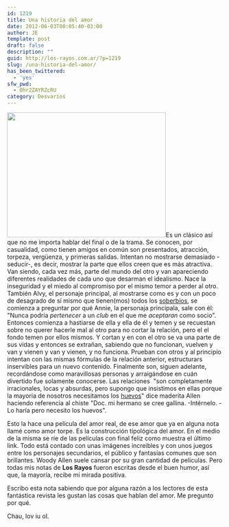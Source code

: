 ```yaml
---
id: 1219
title: Una historia del amor
date: 2012-06-03T00:05:40-03:00
author: JE
template: post
draft: false
description: ""
guid: http://los-rayos.com.ar/?p=1219
slug: /una-historia-del-amor/
has_been_twittered:
  - 'yes'
sfw_pwd:
  - Ohr2ZAYRZcRU
category: Desvaríos
---
```

<img class="alignleft" src="https://2.bp.blogspot.com/-_sGYhjib1B0/Tg-HRy1wm5I/AAAAAAAADh0/7FQNIWHBONw/s1600/annie-hall-1977-08-g.jpg" alt="" width="370" height="290" />Es un clásico así que no me importa hablar del final o de la trama. Se conocen, por casualidad, como tienen amigos en común son presentados, atracción, torpeza, vergüenza, y primeras salidas. Intentan no mostrarse demasiado -seducir-, es decir, mostrar la parte que ellos creen que es más atractiva. Van siendo, cada vez más, parte del mundo del otro y van apareciendo diferentes realidades de cada uno que desarman el idealismo. Nace la inseguridad y el miedo al compromiso por el mismo temor a perder al otro. También Alvy, el personaje principal, al mostrarse como es y con un poco de desagrado de sí mismo que tienen(mos) todos los [soberbios](http://www.youtube.com/watch?v=pxFeyGcj75k), se comienza a preguntar por qué Annie, la personaja principala, sale con él: "Nunca podría _pertenecer_ a un _club_ en el que me _aceptaran_ como socio". Entonces comienza a hastiarse de ella y ella de él y temen y se recuestan sobre no querer hacerle mal al otro para no cortar la relación, pero el el fondo temen por ellos mismos. Y cortan y en con el otro se va una parte de sus vidas y entonces se extrañan, sabiendo que no funcionan, vuelven y van y vienen y van y vienen, y no funciona. Prueban con otros y al principio intentan con las mismas fórmulas de la relación anterior, estructurars inservibles para un nuevo contenido. Finalmente son, siguen adelante, recordándose como maravillosas personas y arraigándose en cuán divertido fue solamente conocerse. Las relaciones  "son completamente irracionales, locas y absurdas, pero supongo que insistimos en ellas porque la mayoría de nosotros necesitamos los [huevos](http://www.youtube.com/watch?v=t_lP2Eh5kRI)" dice maderita Allen haciendo referencia al chiste "Doc. mi hermano se cree gallina. -Intérnelo. -Lo haría pero necesito los huevos".

Esto la hace una película del amor real, de ese amor que ya en alguna nota llamé como amor torpe. Es la construcción tipológica del amor. En el medio de la misma se ríe de las películas con final feliz como muestra el último link. Todo está contado con unas imágenes increibles y con unos juegos entre los personajes secundarios, el público y fantasías comunes que son brillantes. Woody Allen suele cansar por su gran cantidad de películas. Pero todas mis notas de **Los Rayos** fueron escritas desde el buen humor, así que, la mayoría, recibe mi mirada positiva.

Escribo esta nota sabiendo que por alguna razón a los lectores de esta fantástica revista les gustan las cosas que hablan del amor. Me pregunto por qué.

Chau, lov iu ol.